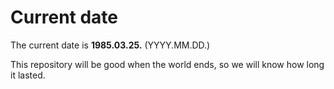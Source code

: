 # Current date

The current date is **1985.03.25.** (YYYY.MM.DD.)

This repository will be good when the world ends, so we will know how long it lasted.
